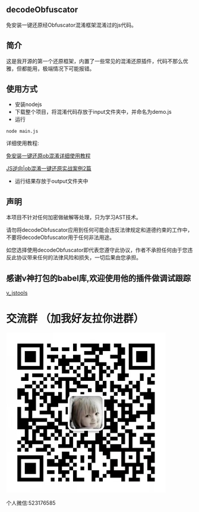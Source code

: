 ## decodeObfuscator

免安装一键还原经Obfuscator混淆框架混淆过的js代码。

## 简介

这是我开源的第一个还原框架，内置了一些常见的混淆还原插件，代码不那么优雅，但都能用，极端情况下可能报错。

## 使用方式

+ 安装nodejs
+ 下载整个项目，将混淆代码存放于input文件夹中，并命名为demo.js
+ 运行
```shell
node main.js
```
详细使用教程:

[免安装一键还原ob混淆详细使用教程](https://mp.weixin.qq.com/s/SPq9lccW9nXYREp1494bhg)

[JS逆向|ob混淆一键还原实战案例2篇](https://mp.weixin.qq.com/s/ibVmlHNIQjUcga4fYxmhCA)


+ 运行结果存放于output文件夹中


## 声明

本项目不针对任何加密做破解等处理，只为学习AST技术。

请勿将decodeObfuscator应用到任何可能会违反法律规定和道德约束的工作中，不要将decodeObfuscator用于任何非法用途。

如您选择使用decodeObfuscator即代表您遵守此协议，作者不承担任何由于您违反此协议带来任何的法律风险和损失，一切后果由您承担。

## 感谢v神打包的babel库,欢迎使用他的插件做调试跟踪

[v_jstools](https://github.com/cilame/v_jstools)



# 交流群 （加我好友拉你进群）

![Test](https://github.com/Tsaiboss/ControlFlow/blob/main/QR%20code/%E5%BE%AE%E4%BF%A1%E5%8F%B7.jpg) 

个人微信:523176585


